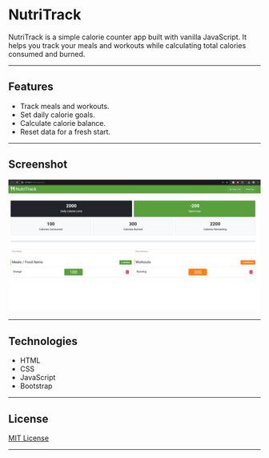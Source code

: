 # NutriTrack

NutriTrack is a simple calorie counter app built with vanilla JavaScript. It helps you track your meals and workouts while calculating total calories consumed and burned.

---

## Features

- Track meals and workouts.
- Set daily calorie goals.
- Calculate calorie balance.
- Reset data for a fresh start.

---

## Screenshot

![Homescreen](homescreen.png)

---

## Technologies

- HTML
- CSS
- JavaScript
- Bootstrap
---

## License

[MIT License](LICENSE)
****
